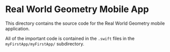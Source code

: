# Real World Geometry Mobile App

This directory contains the source code for the Real World Geometry
mobile application.

All of the important code is contained in the `.swift` files in the
`myFirstApp/myFirstApp/` subdirectory.
